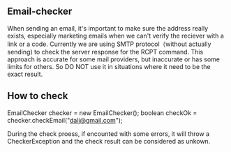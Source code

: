 ## Email-checker
When sending an email, it's important to make sure the address really exists, especially marketing emails when we can't verify the reciever with a link or a code.
Currently we are using SMTP protocol（without actually sending) to check the server response for the RCPT command. 
This approach is accurate for some mail providers, but inaccurate or has some limits for others.
So DO NOT use it in situations where it need to be the exact result.


## How to check
EmailChecker checker = new EmailChecker();
boolean checkOk = checker.checkEmail("dali@gmail.com");

During the check proess, if encounted with some errors, it will throw a CheckerException and the check result can be considered as unkown.

